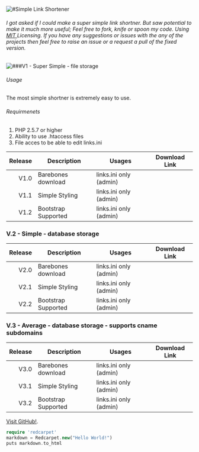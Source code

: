 ![#Simple Link Shortener](http://puu.sh/9Ym1a/3ebd4c8fca.png)
###### I got asked if I could make a super simple link shortner. But saw potential to make it much more useful; Feel free to fork, knife or spoon my code.  Using [MIT ](http://opensource.org/licenses/MIT) Licensing. If you have any suggestions or issues with the any of the projects then feel free to raise an issue or a request a pull of the fixed version.


![###V1 - Super Simple - file storage](http://puu.sh/9Yniy/b71d20e1ee.png)
###### Usage
The most simple shortner is extremely easy to use.
###### Requirmenets
1. PHP 2.5.7 or higher
2. Ability to use .htaccess files
3. File acces to be able to edit links.ini


| Release | Description                 | Usages                 | Download Link   | 
| -------:| --------------------------- |-----------------       |-----------------|
| V1.0    | Barebones download          | links.ini only (admin) |                 |
| V1.1    | Simple Styling              | links.ini only (admin) |                 |
| V1.2    | Bootstrap Supported         | links.ini only (admin) |                 | 

### V.2 - Simple - database storage
| Release | Description                 | Usages                 | Download Link   | 
| -------:| --------------------------- |-----------------       |-----------------|
| V2.0    | Barebones download          | links.ini only (admin) |                 |
| V2.1    | Simple Styling              | links.ini only (admin) |                 |
| V2.2    | Bootstrap Supported         | links.ini only (admin) |                 |

### V.3 - Average - database storage - supports cname subdomains

| Release | Description                 | Usages                 | Download Link   | 
| -------:| --------------------------- |-----------------       |-----------------|
| V3.0    | Barebones download          | links.ini only (admin) |                 |
| V3.1    | Simple Styling              | links.ini only (admin) |                 |
| V3.2    | Bootstrap Supported         | links.ini only (admin) |                 | 


[Visit GitHub!](www.github.com).

```php
require 'redcarpet'
markdown = Redcarpet.new("Hello World!")
puts markdown.to_html
```
